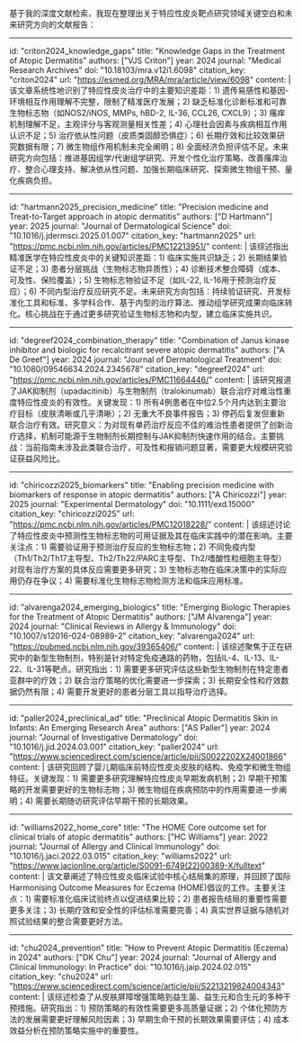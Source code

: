 基于我的深度文献检索，我现在整理出关于特应性皮炎靶点研究领域关键空白和未来研究方向的文献报告：

----
id: "criton2024_knowledge_gaps"
title: "Knowledge Gaps in the Treatment of Atopic Dermatitis"
authors: ["VJS Criton"]
year: 2024
journal: "Medical Research Archives"
doi: "10.18103/mra.v12i1.6098"
citation_key: "criton2024"
url: "https://esmed.org/MRA/mra/article/view/6098"
content: |
  该文章系统性地识别了特应性皮炎治疗中的主要知识差距：1) 遗传易感性和基因-环境相互作用理解不完整，限制了精准医疗发展；2) 缺乏标准化诊断标准和可靠生物标志物（如NOS2/iNOS, MMPs, hBD-2, IL-36, CCL26, CXCL9）；3) 瘙痒机制理解不足，主观评分与客观测量相关性差；4) 心理社会因素与疾病相互作用认识不足；5) 治疗依从性问题（皮质类固醇恐惧症）；6) 长期疗效和比较效果研究数据有限；7) 微生物组作用机制未完全阐明；8) 全面经济负担评估不足。未来研究方向包括：推进基因组学/代谢组学研究、开发个性化治疗策略、改善瘙痒治疗、整合心理支持、解决依从性问题、加强长期临床研究、探索微生物组干预、量化疾病负担。

----
id: "hartmann2025_precision_medicine"
title: "Precision medicine and Treat-to-Target approach in atopic dermatitis"
authors: ["D Hartmann"]
year: 2025
journal: "Journal of Dermatological Science"
doi: "10.1016/j.jdermsci.2025.01.007"
citation_key: "hartmann2025"
url: "https://pmc.ncbi.nlm.nih.gov/articles/PMC12213951/"
content: |
  该综述指出精准医学在特应性皮炎中的关键知识差距：1) 临床实施共识缺乏；2) 长期结果验证不足；3) 患者分层挑战（生物标志物异质性）；4) 诊断技术整合障碍（成本、可及性、保险覆盖）；5) 生物标志物验证不足（如IL-22, IL-16用于预测治疗反应）；6) 不同内型治疗反应研究不足。未来研究方向包括：持续验证研究、开发标准化工具和标准、多学科合作、基于内型的治疗算法、推动组学研究成果向临床转化。核心挑战在于通过更多研究验证生物标志物和内型，建立临床实施共识。

----
id: "degreef2024_combination_therapy"
title: "Combination of Janus kinase inhibitor and biologic for recalcitrant severe atopic dermatitis"
authors: ["A De Greef"]
year: 2024
journal: "Journal of Dermatological Treatment"
doi: "10.1080/09546634.2024.2345678"
citation_key: "degreef2024"
url: "https://pmc.ncbi.nlm.nih.gov/articles/PMC11664446/"
content: |
  该研究报道了JAK抑制剂（upadacitinib）与生物制剂（tralokinumab）联合治疗对难治性重度特应性皮炎的有效性。关键发现：1) 所有4例患者在中位2.5个月内达到主要治疗目标（皮肤清晰或几乎清晰）；2) 无重大不良事件报告；3) 停药后复发但重新联合治疗有效。研究意义：为对现有单药治疗反应不佳的难治性患者提供了创新治疗选择，机制可能源于生物制剂长期控制与JAK抑制剂快速作用的结合。主要挑战：当前指南未涉及此类联合治疗，可及性和报销问题显著，需要更大规模研究验证获益风险比。

----
id: "chiricozzi2025_biomarkers"
title: "Enabling precision medicine with biomarkers of response in atopic dermatitis"
authors: ["A Chiricozzi"]
year: 2025
journal: "Experimental Dermatology"
doi: "10.1111/exd.15000"
citation_key: "chiricozzi2025"
url: "https://pmc.ncbi.nlm.nih.gov/articles/PMC12018228/"
content: |
  该综述讨论了特应性皮炎中预测性生物标志物的可用证据及其在临床实践中的潜在影响。主要关注点：1) 需要验证用于预测治疗反应的生物标志物；2) 不同免疫内型（Th1/Th2/Th17主导型、Th2/Th22/PARC主导型、Th2/嗜酸性粒细胞主导型）对现有治疗方案的具体反应需要更多研究；3) 生物标志物在临床决策中的实际应用仍存在争议；4) 需要标准化生物标志物检测方法和临床应用标准。

----
id: "alvarenga2024_emerging_biologics"
title: "Emerging Biologic Therapies for the Treatment of Atopic Dermatitis"
authors: ["JM Alvarenga"]
year: 2024
journal: "Clinical Reviews in Allergy & Immunology"
doi: "10.1007/s12016-024-08989-2"
citation_key: "alvarenga2024"
url: "https://pubmed.ncbi.nlm.nih.gov/39365406/"
content: |
  该综述聚焦于正在研究中的新型生物制剂，特别是针对特定免疫通路的药物，包括IL-4、IL-13、IL-22、IL-31等靶点。研究指出：1) 需要更多研究评估这些新型生物制剂在特定患者亚群中的疗效；2) 联合治疗策略的优化需要进一步探索；3) 长期安全性和疗效数据仍然有限；4) 需要开发更好的患者分层工具以指导治疗选择。

----
id: "paller2024_preclinical_ad"
title: "Preclinical Atopic Dermatitis Skin in Infants: An Emerging Research Area"
authors: ["AS Paller"]
year: 2024
journal: "Journal of Investigative Dermatology"
doi: "10.1016/j.jid.2024.03.001"
citation_key: "paller2024"
url: "https://www.sciencedirect.com/science/article/pii/S0022202X24001866"
content: |
  该研究回顾了婴儿期临床前特应性皮炎皮肤的结构、免疫学和微生物组特征。关键发现：1) 需要更多研究理解特应性皮炎早期发病机制；2) 早期干预策略的开发需要更好的生物标志物；3) 微生物组在疾病预防中的作用需要进一步阐明；4) 需要长期随访研究评估早期干预的长期效果。

----
id: "williams2022_home_core"
title: "The HOME Core outcome set for clinical trials of atopic dermatitis"
authors: ["HC Williams"]
year: 2022
journal: "Journal of Allergy and Clinical Immunology"
doi: "10.1016/j.jaci.2022.03.015"
citation_key: "williams2022"
url: "https://www.jacionline.org/article/S0091-6749(22)00389-X/fulltext"
content: |
  该文章阐述了特应性皮炎临床试验中核心结局集的原理，并回顾了国际Harmonising Outcome Measures for Eczema (HOME)倡议的工作。主要关注点：1) 需要标准化临床试验终点以促进结果比较；2) 患者报告结局的重要性需要更多关注；3) 长期疗效和安全性的评估标准需要完善；4) 真实世界证据与随机对照试验结果的整合需要更好方法。

----
id: "chu2024_prevention"
title: "How to Prevent Atopic Dermatitis (Eczema) in 2024"
authors: ["DK Chu"]
year: 2024
journal: "Journal of Allergy and Clinical Immunology: In Practice"
doi: "10.1016/j.jaip.2024.02.015"
citation_key: "chu2024"
url: "https://www.sciencedirect.com/science/article/pii/S2213219824004343"
content: |
  该综述检查了从皮肤屏障增强策略到益生菌、益生元和合生元的多种干预措施。研究指出：1) 预防策略的有效性需要更多高质量证据；2) 个体化预防方法的发展需要更好理解风险因素；3) 早期生命干预的长期效果需要评估；4) 成本效益分析在预防策略实施中的重要性。